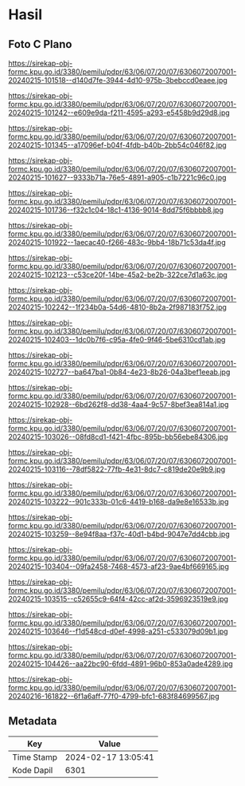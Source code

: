 # Hasil

## Foto C Plano

https://sirekap-obj-formc.kpu.go.id/3380/pemilu/pdpr/63/06/07/20/07/6306072007001-20240215-101518--d140d7fe-3944-4d10-975b-3bebccd0eaee.jpg

https://sirekap-obj-formc.kpu.go.id/3380/pemilu/pdpr/63/06/07/20/07/6306072007001-20240215-101242--e609e9da-f211-4595-a293-e5458b9d29d8.jpg

https://sirekap-obj-formc.kpu.go.id/3380/pemilu/pdpr/63/06/07/20/07/6306072007001-20240215-101345--a17096ef-b04f-4fdb-b40b-2bb54c046f82.jpg

https://sirekap-obj-formc.kpu.go.id/3380/pemilu/pdpr/63/06/07/20/07/6306072007001-20240215-101627--9333b71a-76e5-4891-a905-c1b7221c96c0.jpg

https://sirekap-obj-formc.kpu.go.id/3380/pemilu/pdpr/63/06/07/20/07/6306072007001-20240215-101736--f32c1c04-18c1-4136-9014-8dd75f6bbbb8.jpg

https://sirekap-obj-formc.kpu.go.id/3380/pemilu/pdpr/63/06/07/20/07/6306072007001-20240215-101922--1aecac40-f266-483c-9bb4-18b71c53da4f.jpg

https://sirekap-obj-formc.kpu.go.id/3380/pemilu/pdpr/63/06/07/20/07/6306072007001-20240215-102123--c53ce20f-14be-45a2-be2b-322ce7d1a63c.jpg

https://sirekap-obj-formc.kpu.go.id/3380/pemilu/pdpr/63/06/07/20/07/6306072007001-20240215-102242--1f234b0a-54d6-4810-8b2a-2f987183f752.jpg

https://sirekap-obj-formc.kpu.go.id/3380/pemilu/pdpr/63/06/07/20/07/6306072007001-20240215-102403--1dc0b7f6-c95a-4fe0-9f46-5be6310cd1ab.jpg

https://sirekap-obj-formc.kpu.go.id/3380/pemilu/pdpr/63/06/07/20/07/6306072007001-20240215-102727--ba647ba1-0b84-4e23-8b26-04a3bef1eeab.jpg

https://sirekap-obj-formc.kpu.go.id/3380/pemilu/pdpr/63/06/07/20/07/6306072007001-20240215-102928--6bd262f8-dd38-4aa4-9c57-8bef3ea814a1.jpg

https://sirekap-obj-formc.kpu.go.id/3380/pemilu/pdpr/63/06/07/20/07/6306072007001-20240215-103026--08fd8cd1-f421-4fbc-895b-bb56ebe84306.jpg

https://sirekap-obj-formc.kpu.go.id/3380/pemilu/pdpr/63/06/07/20/07/6306072007001-20240215-103116--78df5822-77fb-4e31-8dc7-c819de20e9b9.jpg

https://sirekap-obj-formc.kpu.go.id/3380/pemilu/pdpr/63/06/07/20/07/6306072007001-20240215-103222--901c333b-01c6-4419-b168-da9e8e16533b.jpg

https://sirekap-obj-formc.kpu.go.id/3380/pemilu/pdpr/63/06/07/20/07/6306072007001-20240215-103259--8e94f8aa-f37c-40d1-b4bd-9047e7dd4cbb.jpg

https://sirekap-obj-formc.kpu.go.id/3380/pemilu/pdpr/63/06/07/20/07/6306072007001-20240215-103404--09fa2458-7468-4573-af23-9ae4bf669165.jpg

https://sirekap-obj-formc.kpu.go.id/3380/pemilu/pdpr/63/06/07/20/07/6306072007001-20240215-103515--c52655c9-64f4-42cc-af2d-3596923519e9.jpg

https://sirekap-obj-formc.kpu.go.id/3380/pemilu/pdpr/63/06/07/20/07/6306072007001-20240215-103646--f1d548cd-d0ef-4998-a251-c533079d09b1.jpg

https://sirekap-obj-formc.kpu.go.id/3380/pemilu/pdpr/63/06/07/20/07/6306072007001-20240215-104426--aa22bc90-6fdd-4891-96b0-853a0ade4289.jpg

https://sirekap-obj-formc.kpu.go.id/3380/pemilu/pdpr/63/06/07/20/07/6306072007001-20240216-161822--6f1a6aff-77f0-4799-bfc1-683f84699567.jpg


## Metadata

| Key        | Value               |
| ---------- | ------------------- |
| Time Stamp | 2024-02-17 13:05:41 |
| Kode Dapil | 6301                |



